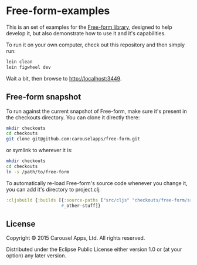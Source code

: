# Free-form-examples

This is an set of examples for the [Free-form library](https://carouselapps.com/free-form), designed to help develop it,
but also demonstrate how to use it and it's capabilities.

To run it on your own computer, check out this repository and then simply run:

```bash
lein clean
lein figwheel dev
```

Wait a bit, then browse to [http://localhost:3449](http://localhost:3449).

## Free-form snapshot

To run against the current snapshot of Free-form, make sure it's present in the checkouts directory. You can clone it
directly there:

```bash
mkdir checkouts
cd checkouts
git clone git@github.com:carouselapps/free-form.git
```

or symlink to wherever it is:

```bash
mkdir checkouts
cd checkouts
ln -s /path/to/free-form
```

To automatically re-load Free-form's source code whenever you change it, you can add it's directory to project.clj:

```clojure
:cljsbuild {:builds [{:source-paths ["src/cljs" "checkouts/free-form/src/cljs"]}
                     #_other-stuff]}
```

## License

Copyright © 2015 Carousel Apps, Ltd. All rights reserved.

Distributed under the Eclipse Public License either version 1.0 or (at your option) any later version.
